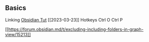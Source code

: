 ## Basics
Linking 
	[Obsidian Tut](https://www.youtube.com/watch?v=WqKluXIra70)
	[[2023-03-23]]
Hotkeys
	Ctrl O
	Ctrl P
	
[[https://forum.obsidian.md/t/excluding-including-folders-in-graph-view/15213]]
